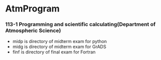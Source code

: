 # AtmProgram
### 113-1 Programming and scientific calculating(Department of Atmospheric Science) 
- midp is directory of midterm exam for python 
- midg is directory of midterm exam for GrADS 
- finf is directory of final exam for Fortran 
